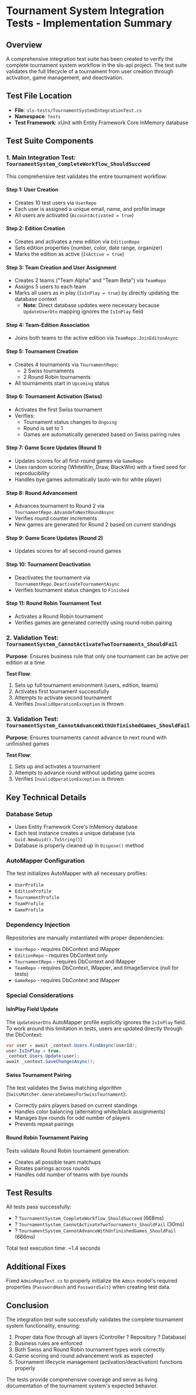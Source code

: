# Tournament System Integration Tests - Implementation Summary

## Overview
A comprehensive integration test suite has been created to verify the complete tournament system workflow in the sls-api project. The test suite validates the full lifecycle of a tournament from user creation through activation, game management, and deactivation.

## Test File Location
- **File**: `sls-tests/TournamentSystemIntegrationTest.cs`
- **Namespace**: `Tests`
- **Test Framework**: xUnit with Entity Framework Core InMemory database

## Test Suite Components

### 1. Main Integration Test: `TournamentSystem_CompleteWorkflow_ShouldSucceed`
This comprehensive test validates the entire tournament workflow:

#### Step 1: User Creation
- Creates 10 test users via `UserRepo`
- Each user is assigned a unique email, name, and profile image
- All users are activated (`AccountActivated = true`)

#### Step 2: Edition Creation
- Creates and activates a new edition via `EditionRepo`
- Sets edition properties (number, color, date range, organizer)
- Marks the edition as active (`IsActive = true`)

#### Step 3: Team Creation and User Assignment
- Creates 2 teams ("Team Alpha" and "Team Beta") via `TeamRepo`
- Assigns 5 users to each team
- Marks all users as in play (`IsInPlay = true`) by directly updating the database context
  - **Note**: Direct database updates were necessary because `UpdateUserDto` mapping ignores the `IsInPlay` field

#### Step 4: Team-Edition Association
- Joins both teams to the active edition via `TeamRepo.JoinEditonAsync`

#### Step 5: Tournament Creation
- Creates 4 tournaments via `TournamentRepo`:
  - 2 Swiss tournaments
  - 2 Round Robin tournaments
- All tournaments start in `Upcoming` status

#### Step 6: Tournament Activation (Swiss)
- Activates the first Swiss tournament
- Verifies:
  - Tournament status changes to `Ongoing`
  - Round is set to 1
  - Games are automatically generated based on Swiss pairing rules

#### Step 7: Game Score Updates (Round 1)
- Updates scores for all first-round games via `GameRepo`
- Uses random scoring (WhiteWin, Draw, BlackWin) with a fixed seed for reproducibility
- Handles bye games automatically (auto-win for white player)

#### Step 8: Round Advancement
- Advances tournament to Round 2 via `TournamentRepo.AdvandeToNextRoundAsync`
- Verifies round counter increments
- New games are generated for Round 2 based on current standings

#### Step 9: Game Score Updates (Round 2)
- Updates scores for all second-round games

#### Step 10: Tournament Deactivation
- Deactivates the tournament via `TournamentRepo.DeactivateTournamentAsync`
- Verifies tournament status changes to `Finished`

#### Step 11: Round Robin Tournament Test
- Activates a Round Robin tournament
- Verifies games are generated correctly using round-robin pairing

### 2. Validation Test: `TournamentSystem_CannotActivateTwoTournaments_ShouldFail`
**Purpose**: Ensures business rule that only one tournament can be active per edition at a time

**Test Flow**:
1. Sets up full tournament environment (users, edition, teams)
2. Activates first tournament successfully
3. Attempts to activate second tournament
4. Verifies `InvalidOperationException` is thrown

### 3. Validation Test: `TournamentSystem_CannotAdvanceWithUnfinishedGames_ShouldFail`
**Purpose**: Ensures tournaments cannot advance to next round with unfinished games

**Test Flow**:
1. Sets up and activates a tournament
2. Attempts to advance round without updating game scores
3. Verifies `InvalidOperationException` is thrown

## Key Technical Details

### Database Setup
- Uses Entity Framework Core's InMemory database
- Each test instance creates a unique database (via `Guid.NewGuid().ToString()`)
- Database is properly cleaned up in `Dispose()` method

### AutoMapper Configuration
The test initializes AutoMapper with all necessary profiles:
- `UserProfile`
- `EditionProfile`
- `TournamentProfile`
- `TeamProfile`
- `GameProfile`

### Dependency Injection
Repositories are manually instantiated with proper dependencies:
- `UserRepo` - requires DbContext and IMapper
- `EditionRepo` - requires DbContext only
- `TournamentRepo` - requires DbContext and IMapper
- `TeamRepo` - requires DbContext, IMapper, and IImageService (null for tests)
- `GameRepo` - requires DbContext and IMapper

### Special Considerations

#### IsInPlay Field Update
The `UpdateUserDto` AutoMapper profile explicitly ignores the `IsInPlay` field. To work around this limitation in tests, users are updated directly through the DbContext:

```csharp
var user = await _context.Users.FindAsync(userId);
user.IsInPlay = true;
_context.Users.Update(user);
await _context.SaveChangesAsync();
```

#### Swiss Tournament Pairing
The test validates the Swiss matching algorithm (`SwissMatcher.GenerateGamesForSwissTournament`):
- Correctly pairs players based on current standings
- Handles color balancing (alternating white/black assignments)
- Manages bye rounds for odd number of players
- Prevents repeat pairings

#### Round Robin Tournament Pairing
Tests validate Round Robin tournament generation:
- Creates all possible team matchups
- Rotates pairings across rounds
- Handles odd number of teams with bye rounds

## Test Results
All tests pass successfully:
- ? `TournamentSystem_CompleteWorkflow_ShouldSucceed` (668ms)
- ? `TournamentSystem_CannotActivateTwoTournaments_ShouldFail` (30ms)
- ? `TournamentSystem_CannotAdvanceWithUnfinishedGames_ShouldFail` (666ms)

Total test execution time: ~1.4 seconds

## Additional Fixes
Fixed `AdminRepoTest.cs` to properly initialize the `Admin` model's required properties (`PasswordHash` and `PasswordSalt`) when creating test data.

## Conclusion
The integration test suite successfully validates the complete tournament system functionality, ensuring:
1. Proper data flow through all layers (Controller ? Repository ? Database)
2. Business rules are enforced
3. Both Swiss and Round Robin tournament types work correctly
4. Game scoring and round advancement work as expected
5. Tournament lifecycle management (activation/deactivation) functions properly

The tests provide comprehensive coverage and serve as living documentation of the tournament system's expected behavior.
